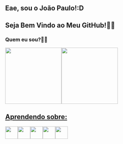 
## Eae, sou o João Paulo!:D
## Seja Bem Vindo ao Meu GitHub!👨‍💻

### Quem eu sou?:pouting_man:

<div>
<a href="https://github.com/joaopaulonr">
<img height="180em" src="https://github-readme-stats.vercel.app/api/top-langs/?username=joaopaulonr&layout=compact&langs_count=7&theme=dracula"/><img height="180em" src="https://github-readme-stats.vercel.app/api?username=joaopaulonr&show_icons=true&theme=dracula&include_all_commits=true&count_private=true"/>
</div>

## Aprendendo sobre: 
<img src="https://cdn.jsdelivr.net/gh/devicons/devicon/icons/cplusplus/cplusplus-plain.svg" width="40" height="40"/><img src="https://cdn.jsdelivr.net/gh/devicons/devicon/icons/postgresql/postgresql-plain-wordmark.svg" width="40" height="40"/><img src="https://cdn.jsdelivr.net/gh/devicons/devicon/icons/git/git-original.svg" width="40" height="40"/><img src="https://cdn.jsdelivr.net/gh/devicons/devicon/icons/bash/bash-plain.svg" width="40" height="40"/><img src="https://cdn.jsdelivr.net/gh/devicons/devicon/icons/amazonwebservices/amazonwebservices-plain-wordmark.svg" width="40" height="40"/>

